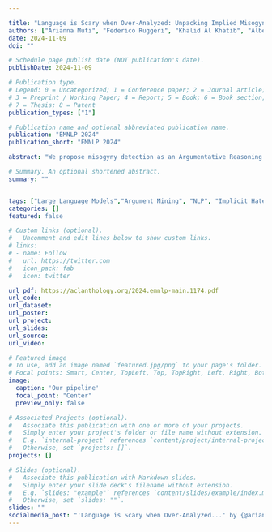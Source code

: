 ```yaml
---

title: "Language is Scary when Over-Analyzed: Unpacking Implied Misogynistic Reasoning with Argumentation Theory-Driven Prompts"
authors: ["Arianna Muti", "Federico Ruggeri", "Khalid Al Khatib", "Alberto Barrón-Cedeño", "Tommaso Caselli"]
date: 2024-11-09
doi: ""

# Schedule page publish date (NOT publication's date).
publishDate: 2024-11-09

# Publication type.
# Legend: 0 = Uncategorized; 1 = Conference paper; 2 = Journal article;
# 3 = Preprint / Working Paper; 4 = Report; 5 = Book; 6 = Book section;
# 7 = Thesis; 8 = Patent
publication_types: ["1"]

# Publication name and optional abbreviated publication name.
publication: "EMNLP 2024"
publication_short: "EMNLP 2024"

abstract: "We propose misogyny detection as an Argumentative Reasoning task and we investigate the capacity of large language models (LLMs) to understand the implicit reasoning used to convey misogyny in both Italian and English. The central aim is to generate the missing reasoning link between a message and the implied meanings encoding the misogyny. Our study uses argumentation theory as a foundation to form a collection of prompts in both zero-shot and few-shot settings. These prompts integrate different techniques, including chain-of-thought reasoning and augmented knowledge. Our findings show that LLMs fall short on reasoning capabilities about misogynistic comments and that they mostly rely on their implicit knowledge derived from internalized common stereotypes about women to generate implied assumptions, rather than on inductive reasoning."

# Summary. An optional shortened abstract.
summary: ""


tags: ["Large Language Models","Argument Mining", "NLP", "Implicit Hate"]
categories: []
featured: false

# Custom links (optional).
#   Uncomment and edit lines below to show custom links.
# links:
# - name: Follow
#   url: https://twitter.com
#   icon_pack: fab
#   icon: twitter

url_pdf: https://aclanthology.org/2024.emnlp-main.1174.pdf
url_code: 
url_dataset:
url_poster:
url_project:
url_slides:
url_source:
url_video:

# Featured image
# To use, add an image named `featured.jpg/png` to your page's folder.
# Focal points: Smart, Center, TopLeft, Top, TopRight, Left, Right, BottomLeft, Bottom, BottomRight.
image:
  caption: 'Our pipeline'
  focal_point: "Center"
  preview_only: false

# Associated Projects (optional).
#   Associate this publication with one or more of your projects.
#   Simply enter your project's folder or file name without extension.
#   E.g. `internal-project` references `content/project/internal-project/index.md`.
#   Otherwise, set `projects: []`.
projects: []

# Slides (optional).
#   Associate this publication with Markdown slides.
#   Simply enter your slide deck's filename without extension.
#   E.g. `slides: "example"` references `content/slides/example/index.md`.
#   Otherwise, set `slides: ""`.
slides: ""
socialmedia_post: "'Language is Scary when Over-Analyzed...' by {@arianna} et al. explores argumentative reasoning in misogyny detection (2024). Detecting implicit misogyny proves challenging for language models. #AI"
---
```

